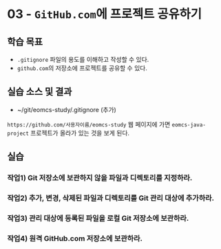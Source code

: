 # 03 - `GitHub.com`에 프로젝트 공유하기

## 학습 목표

- `.gitignore` 파일의 용도를 이해하고 작성할 수 있다.
- `github.com`의 저장소에 프로젝트를 공유할 수 있다.

## 실습 소스 및 결과

- ~/git/eomcs-study/.gitignore (추가)

`https://github.com/사용자이름/eomcs-study` 웹 페이지에 가면 `eomcs-java-project` 프로젝트가 올라가 있는 것을 보게 된다.

## 실습

### 작업1) Git 저장소에 보관하지 않을 파일과 디렉토리를 지정하라.

### 작업2) 추가, 변경, 삭제된 파일과 디렉토리를 Git 관리 대상에 추가하라.


### 작업3) 관리 대상에 등록된 파일을 로컬 Git 저장소에 보관하라.


### 작업4) 원격 GitHub.com 저장소에 보관하라.
